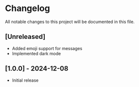 # Changelog

All notable changes to this project will be documented in this file.

## [Unreleased]
- Added emoji support for messages
- Implemented dark mode

## [1.0.0] - 2024-12-08
- Initial release
